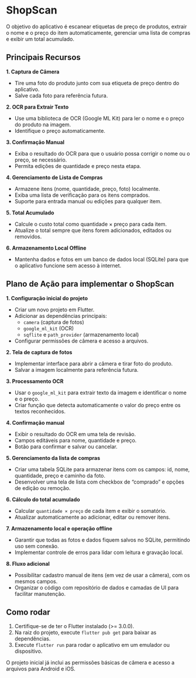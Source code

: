 # ShopScan

O objetivo do aplicativo é escanear etiquetas de preço de produtos, extrair o nome e o preço do item automaticamente, gerenciar uma lista de compras e exibir um total acumulado.

## Principais Recursos

**1. Captura de Câmera**

- Tire uma foto do produto junto com sua etiqueta de preço dentro do aplicativo.
- Salve cada foto para referência futura.

**2. OCR para Extrair Texto**

- Use uma biblioteca de OCR (Google ML Kit) para ler o nome e o preço do produto na imagem.
- Identifique o preço automaticamente.

**3. Confirmação Manual**

- Exiba o resultado do OCR para que o usuário possa corrigir o nome ou o preço, se necessário.
- Permita edições de quantidade e preço nesta etapa.

**4. Gerenciamento de Lista de Compras**

- Armazene itens (nome, quantidade, preço, foto) localmente.
- Exiba uma lista de verificação para os itens comprados.
- Suporte para entrada manual ou edições para qualquer item.

**5. Total Acumulado**

- Calcule o custo total como quantidade × preço para cada item.
- Atualize o total sempre que itens forem adicionados, editados ou removidos.

**6. Armazenamento Local Offline**

- Mantenha dados e fotos em um banco de dados local (SQLite) para que o aplicativo funcione sem acesso à internet.

## Plano de Ação para implementar o ShopScan

**1. Configuração inicial do projeto**

- Criar um novo projeto em Flutter.
- Adicionar as dependências principais:
  - `camera` (captura de fotos)
  - `google_ml_kit` (OCR)
  - `sqflite` e `path_provider` (armazenamento local)
- Configurar permissões de câmera e acesso a arquivos.

**2. Tela de captura de fotos**

- Implementar interface para abrir a câmera e tirar foto do produto.
- Salvar a imagem localmente para referência futura.

**3. Processamento OCR**

- Usar o `google_ml_kit` para extrair texto da imagem e identificar o nome e o preço.
- Criar função que detecta automaticamente o valor do preço entre os textos reconhecidos.

**4. Confirmação manual**

- Exibir o resultado do OCR em uma tela de revisão.
- Campos editáveis para nome, quantidade e preço.
- Botão para confirmar e salvar ou cancelar.

**5. Gerenciamento da lista de compras**

- Criar uma tabela SQLite para armazenar itens com os campos: id, nome, quantidade, preço e caminho da foto.
- Desenvolver uma tela de lista com checkbox de “comprado” e opções de edição ou remoção.

**6. Cálculo do total acumulado**

- Calcular `quantidade × preço` de cada item e exibir o somatório.
- Atualizar automaticamente ao adicionar, editar ou remover itens.

**7. Armazenamento local e operação offline**

- Garantir que todas as fotos e dados fiquem salvos no SQLite, permitindo uso sem conexão.
- Implementar controle de erros para lidar com leitura e gravação local.

**8. Fluxo adicional**

- Possibilitar cadastro manual de itens (em vez de usar a câmera), com os mesmos campos.
- Organizar o código com repositório de dados e camadas de UI para facilitar manutenção.

## Como rodar

1. Certifique-se de ter o Flutter instalado (>= 3.0.0).
2. Na raiz do projeto, execute `flutter pub get` para baixar as dependências.
3. Execute `flutter run` para rodar o aplicativo em um emulador ou dispositivo.

O projeto inicial já inclui as permissões básicas de câmera e acesso a arquivos para Android e iOS.
